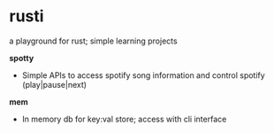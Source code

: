 # rusti
a playground for rust; simple learning projects

__spotty__
- Simple APIs to access spotify song information and control spotify (play|pause|next)

__mem__
- In memory db for key:val store; access with cli interface
